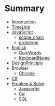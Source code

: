# Summary

* [Introduction](README.md)
* [TimeLine](timeline-model.md)
* [JavaScript](javascript.md)
  * [scope\_chain](javascript/javasub.md)
  * [prototype](javascript/prototype.md)
* [English](english.md)
  * [CoreWords](english/corewords.md)
  * [KeyboardName](english/keyboard-name.md)
* [DesignPrinciple](designprinciple.md)
* Browser
  * [Chrome](chrome.md)
* [C\#](c.md)
* [Problem & Solve](problem-and-solve.md)
  * [Javascript](problem-and-solve/javascript.md)
  * [C\#](problem-and-solve/c.md)
  * SQL

